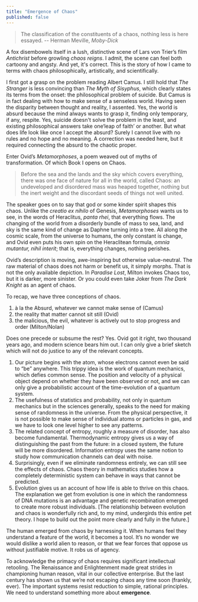 ```yaml
---
title: "Emergence of Chaos"
published: false
---
```


> The classification of the constituents of a chaos, nothing less is here essayed. -- Herman Meville, _Moby-Dick_

A fox disembowels itself in a lush, distinctive scene of Lars von Trier’s film _Antichrist_ before growling _chaos reigns_. I admit, the scene can feel both cartoony and angsty. And yet, it's correct. This is the story of how I came to terms with chaos philosophically, artistically, and scientifically.

I first got a grasp on the problem reading Albert Camus. I still hold that _The Stranger_ is less convincing than _The Myth of Sisyphus_, which clearly states its terms from the onset: the philosophical problem of suicide. But Camus is in fact dealing with how to make sense of a senseless world. Having seen the disparity between thought and reality, I assented. Yes, the world is absurd because the mind always wants to grasp it, finding only temporary, if any, respite. Yes, suicide doesn't solve the problem in the least, and existing philosophical answers take one‘leap of faith’ or another. But what does life look like once I accept the absurd? Surely I cannot live with no rules and no hope and no meaning. A correction was needed here, but it required connecting the absurd to the chaotic proper.

Enter Ovid’s _Metamorphoses_, a poem weaved out of myths of transformation. Of which Book I opens on Chaos. 

> Before the sea and the lands and the sky which covers everything, there was one face of nature for all in the world, called Chaos: an undeveloped and disordered mass was heaped together, nothing but the inert weight and the discordant seeds of things not well united.

The speaker goes on to say that god or some kinder spirit shapes this chaos. Unlike the _creatio ex nihilo_ of Genesis, _Metamorphoses_ wants us to see, in the words of Heraclitus, _panta rhei_, that everything flows. The changing of the world from a disorderly bundle of mass to sea, land, and sky is the same kind of change as Daphne turning into a tree. All along the cosmic scale, from the universe to humans, the only constant is change, and Ovid even puts his own spin on the Heraclitean formula, _omnia mutantur, nihil interit_; that is, everything changes, nothing perishes.

Ovid’s description is moving, awe-inspiring but otherwise value-neutral. The raw material of chaos does not harm or benefit us, it simply morphs. That is not the only available depiction. In _Paradise Lost_, Milton invokes Chaos too, but it is darker, more sinister. Or you could even take Joker from _The Dark Knight_ as an agent of chaos.

To recap, we have three conceptions of chaos.

1. à la the Absurd, whatever we cannot make sense of (Camus)
2. the reality that matter cannot sit still (Ovid)
3. the malicious, the evil, whatever is actively out to stop progress and order (Milton/Nolan)

Does one precede or subsume the rest? Yes. Ovid got it right, two thousand years ago, and modern science bears him out. I can only give a brief sketch which will not do justice to any of the relevant concepts.

1. Our picture begins with the atom, whose electrons cannot even be said to “be” anywhere. This trippy idea is the work of quantum mechanics, which defies common sense. The position and velocity of a physical object depend on whether they have been observed or not, and we can only give a probabilistic account of the time-evolution of a quantum system.
2. The usefulness of statistics and probability, not only in quantum mechanics but in the sciences generally, speaks to the need for making sense of randomness in the universe. From the physical perspective, it is not possible to make sense of individual atoms or particles in gas, and we have to look one level higher to see any patterns. 
3. The related concept of entropy, roughly a measure of disorder, has also become fundamental. Thermodynamic entropy gives us a way of distinguishing the past from the future: in a closed system, the future will be more disordered. Information entropy uses the same notion to study how communication channels can deal with noise.
4. Surprisingly, even if we eliminate randomness entirely, we can still see the effects of chaos. Chaos theory in mathematics studies how a completely deterministic system can behave in ways that cannot be predicted. 
5. Evolution gives us an account of how life is able to thrive on this chaos. The explanation we get from evolution is one in which the randomness of DNA mutations is an advantage and genetic recombination emerged to create more robust individuals. \[The relationship between evolution and chaos is wonderfully rich and, to my mind, undergirds this entire pet theory. I hope to build out the point more clearly and fully in the future.]

The human emerged from chaos by harnessing it. When humans feel they understand a feature of the world, it becomes a tool. It’s no wonder we would dislike a world alien to reason, or that we fear forces that oppose us without justifiable motive. It robs us of agency.

To acknowledge the primacy of chaos requires significant intellectual retooling. The Renaissance and Enlightenment made great strides in championing human reason, vital in our collective enterprise. But the last century has shown us that we’re not escaping chaos any time soon (frankly, ever). The important systems resist reduction to simple, rational principles. We need to understand something more about **emergence**.

